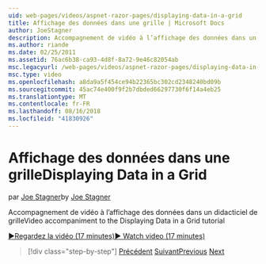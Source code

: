 ```yaml
---
uid: web-pages/videos/aspnet-razor-pages/displaying-data-in-a-grid
title: Affichage des données dans une grille | Microsoft Docs
author: JoeStagner
description: Accompagnement de vidéo à l’affichage des données dans un didacticiel de grille
ms.author: riande
ms.date: 02/25/2011
ms.assetid: 76ac6b38-ca93-4d8f-8a72-9e46c82054ab
msc.legacyurl: /web-pages/videos/aspnet-razor-pages/displaying-data-in-a-grid
msc.type: video
ms.openlocfilehash: a8da9a5f454ce94b22365bc302cd2348240bd09b
ms.sourcegitcommit: 45ac74e400f9f2b7dbded66297730f6f14a4eb25
ms.translationtype: MT
ms.contentlocale: fr-FR
ms.lasthandoff: 08/16/2018
ms.locfileid: "41830926"
---
```

<a name="displaying-data-in-a-grid"></a><span data-ttu-id="7ac5f-103">Affichage des données dans une grille</span><span class="sxs-lookup"><span data-stu-id="7ac5f-103">Displaying Data in a Grid</span></span>
====================
<span data-ttu-id="7ac5f-104">par [Joe Stagner](https://github.com/JoeStagner)</span><span class="sxs-lookup"><span data-stu-id="7ac5f-104">by [Joe Stagner](https://github.com/JoeStagner)</span></span>

<span data-ttu-id="7ac5f-105">Accompagnement de vidéo à l’affichage des données dans un didacticiel de grille</span><span class="sxs-lookup"><span data-stu-id="7ac5f-105">Video accompaniment to the Displaying Data in a Grid tutorial</span></span>

[<span data-ttu-id="7ac5f-106">&#9654;Regardez la vidéo (17 minutes)</span><span class="sxs-lookup"><span data-stu-id="7ac5f-106">&#9654; Watch video (17 minutes)</span></span>](https://channel9.msdn.com/Blogs/ASP-NET-Site-Videos/displaying-data-in-a-grid)

> [!div class="step-by-step"]
> <span data-ttu-id="7ac5f-107">[Précédent](working-with-data-part-2.md)
> [Suivant](displaying-data-in-a-chart-part-1.md)</span><span class="sxs-lookup"><span data-stu-id="7ac5f-107">[Previous](working-with-data-part-2.md)
[Next](displaying-data-in-a-chart-part-1.md)</span></span>
